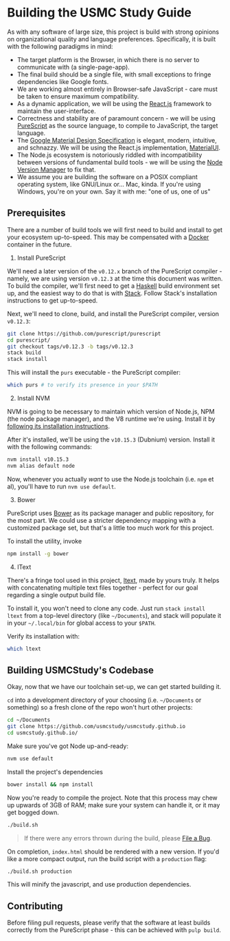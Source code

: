 # Building the USMC Study Guide

As with any software of large size, this project is build with strong opinions on organizational quality
and language preferences. Specifically, it is built with the following paradigms in mind:

- The target platform is the Browser, in which there is no server to communicate with (a single-page-app).
- The final build should be a single file, with small exceptions to fringe dependencies like Google fonts.
- We are working almost entirely in Browser-safe JavaScript - care must be taken to ensure maximum compatibility.
- As a dynamic application, we will be using the [React.js](https://reactjs.org/) framework to maintain the user-interface.
- Correctness and stability are of paramount concern - we will be using [PureScript](http://www.purescript.org/) as the
  source language, to compile to JavaScript, the target language.
- The [Google Material Design Specification](https://material.io/) is elegant, modern, intuitive, and schnazzy. We will be
  using the React.js implementation, [MaterialUI](https://material-ui.com/).
- The Node.js ecosystem is notoriously riddled with incompatibility between versions of fundamental build tools -
  we will be using the [Node Version Manager](https://github.com/creationix/nvm) to fix that.
- We assume you are building the software on a POSIX compliant operating system, like GNU/Linux or... Mac, kinda.
  If you're using Windows, you're on your own. Say it with me: "one of us, one of us"
  

## Prerequisites

There are a number of build tools we will first need to build and install to get your ecosystem up-to-speed. This
may be compensated with a [Docker](https://www.docker.com/) container in the future.


1. Install PureScript

We'll need a later version of the `v0.12.x` branch of the PureScript compiler - namely, we are using
version `v0.12.3` at the time this document was written. To build the compiler, we'll first need to get a
[Haskell](https://www.haskell.org/) build environment set up, and the easiest way to do that is with
[Stack](https://docs.haskellstack.org/en/stable/README/). Follow Stack's installation instructions to get up-to-speed.

Next, we'll need to clone, build, and install the PureScript compiler, version `v0.12.3`:

```bash
git clone https://github.com/purescript/purescript
cd purescript/
git checkout tags/v0.12.3 -b tags/v0.12.3
stack build
stack install
```

This will install the `purs` executable - the PureScript compiler:

```bash
which purs # to verify its presence in your $PATH
```

2. Install NVM

NVM is going to be necessary to maintain which version of Node.js, NPM (the node package manager), and the V8 runtime
we're using. Install it by [following its installation instructions](https://github.com/creationix/nvm#installation-and-update).

After it's installed, we'll be using the `v10.15.3` (Dubnium) version. Install it with the following commands:

```bash
nvm install v10.15.3
nvm alias default node
```

Now, whenever you actually _want_ to use the Node.js toolchain (i.e. `npm` et al), you'll have to run `nvm use default`.


3. Bower

PureScript uses [Bower](https://bower.io/) as its package manager and public repository, for the most part. We could use
a stricter dependency mapping with a customized package set, but that's a little too much work for this project.

To install the utility, invoke

```bash
npm install -g bower
```

4. lText

There's a fringe tool used in this project, [ltext](http://ltext.github.io/), made by yours truly. It helps with
concatenating multiple text files together - perfect for our goal regarding a single output build file.

To install it, you won't need to clone any code. Just run `stack install ltext` from a top-level directory
(like `~/Documents`), and stack will populate it in your `~/.local/bin` for global access to your `$PATH`.

Verify its installation with:

```bash
which ltext
```



## Building USMCStudy's Codebase

Okay, now that we have our toolchain set-up, we can get started building it.

`cd` into a development directory of your choosing (i.e. `~/Documents` or something) so a fresh clone of the repo won't
hurt other projects:

```bash
cd ~/Documents
git clone https://github.com/usmcstudy/usmcstudy.github.io
cd usmcstudy.github.io/
```

Make sure you've got Node up-and-ready:

```bash
nvm use default
```

Install the project's dependencies

```bash
bower install && npm install
```

Now you're ready to compile the project. Note that this process may chew up upwards of 3GB of RAM; make sure your system
can handle it, or it may get bogged down.

```bash
./build.sh
```

> If there were any errors thrown during the build, please [File a Bug](https://github.com/usmcstudy/usmcstudy.github.io/issues).

On completion, `index.html` should be rendered with a new version. If you'd like a more compact output, run
the build script with a `production` flag:


```bash
./build.sh production
```

This will minify the javascript, and use production dependencies.


## Contributing

Before filing pull requests, please verify that the software at least builds correctly from the PureScript phase - this
can be achieved with `pulp build`.
